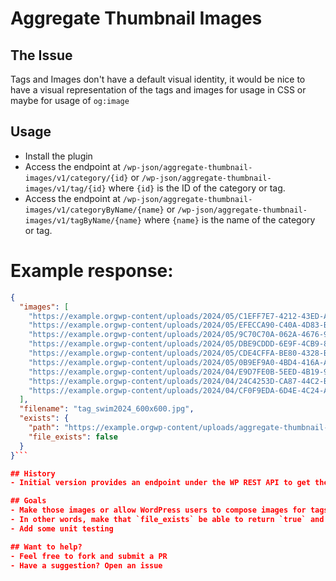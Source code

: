 # Aggregate Thumbnail Images

## The Issue
Tags and Images don't have a default visual identity, it would be nice to have a visual representation of the tags and images for usage in CSS or maybe for usage of `og:image`

## Usage
- Install the plugin
- Access the endpoint at `/wp-json/aggregate-thumbnail-images/v1/category/{id}` or `/wp-json/aggregate-thumbnail-images/v1/tag/{id}` where `{id}` is the ID of the category or tag.
- Access the endpoint at `/wp-json/aggregate-thumbnail-images/v1/categoryByName/{name}` or `/wp-json/aggregate-thumbnail-images/v1/tagByName/{name}` where `{name}` is the name of the category or tag.

# Example response:
```json
{
  "images": [
    "https://example.orgwp-content/uploads/2024/05/C1EFF7E7-4212-43ED-A49C-89B816FB0137.jpeg",
    "https://example.orgwp-content/uploads/2024/05/EFECCA90-C40A-4D83-B197-64D7E1A36642.jpeg",
    "https://example.orgwp-content/uploads/2024/05/9C70C70A-062A-4676-9476-D88AF6C54643.jpg",
    "https://example.orgwp-content/uploads/2024/05/DBE9CDDD-6E9F-4CB9-832D-A79235CB1857-scaled.jpg",
    "https://example.orgwp-content/uploads/2024/05/CDE4CFFA-BE80-4328-BF85-5779D777EC8F.jpeg",
    "https://example.orgwp-content/uploads/2024/05/0B9EF9A0-4BD4-416A-ADD5-803B4BD7A77A.jpeg",
    "https://example.orgwp-content/uploads/2024/04/E9D7FE0B-5EED-4B19-91D1-09BBB57FBC6E-scaled.jpg",
    "https://example.orgwp-content/uploads/2024/04/24C4253D-CA87-44C2-B239-F609A080CAAD.jpeg",
    "https://example.orgwp-content/uploads/2024/04/CF0F9EDA-6D4E-4C24-A468-3076C71FF607-scaled.jpg"
  ],
  "filename": "tag_swim2024_600x600.jpg",
  "exists": {
    "path": "https://example.orgwp-content/uploads/aggregate-thumbnail-images/tag_swim2024_600x600.jpg",
    "file_exists": false
  }
}```

## History
- Initial version provides an endpoint under the WP REST API to get the available featured images for categories or tags.

## Goals
- Make those images or allow WordPress users to compose images for tags and categories or both
- In other words, make that `file_exists` be able to return `true` and mean it.
- Add some unit testing

## Want to help?
- Feel free to fork and submit a PR
- Have a suggestion? Open an issue
